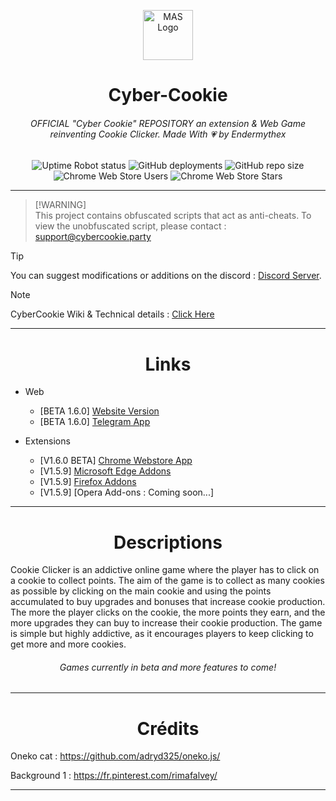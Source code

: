 
<p align="center"><img src="https://github.com/user-attachments/assets/0b9057e2-54dc-4a9b-b0fe-73428fec8af6" alt="MAS Logo" width="80" height="80"></p>

<h1 align="center">Cyber-Cookie</h1>
<h6 align="center">OFFICIAL "Cyber Cookie" REPOSITORY an extension & Web Game reinventing Cookie Clicker. Made With 💗 by Endermythex</h6>

<p align="center">
  <img alt="Uptime Robot status" src="https://img.shields.io/uptimerobot/status/m797585685-426f198606d5c126a01cc7f5">
  <img alt="GitHub deployments" src="https://img.shields.io/github/deployments/EnderMythex/Cyber-Cookie/github-pages">
  <img alt="GitHub repo size" src="https://img.shields.io/github/repo-size/EnderMythex/Cyber-Cookie">
  <img alt="Chrome Web Store Users" src="https://img.shields.io/chrome-web-store/users/kbjidhhmcehbnejmdpgfhnaipenoinjb">
  <img alt="Chrome Web Store Stars" src="https://img.shields.io/chrome-web-store/stars/kbjidhhmcehbnejmdpgfhnaipenoinjb">
</p>

<hr>

> [!WARNING]\
> This project contains obfuscated scripts that act as anti-cheats.
> To view the unobfuscated script, please contact : support@cybercookie.party

> [!TIP]
> You can suggest modifications or additions on the discord :
> [Discord Server](https://discord.cybercookie.party/).

> [!NOTE]
> CyberCookie Wiki & Technical details : [Click Here](https://ender-corporations.gitbook.io/cybercookie-wiki)

<hr>

<h1 align="center">Links</h1>

- Web
  - [BETA 1.6.0] [Website Version](https://cybercookie.party/)
  - [BETA 1.6.0] [Telegram App](http://t.me/cyber_cookiebot)
    
- Extensions
  - [V1.6.0 BETA] [Chrome Webstore App](https://chromewebstore.google.com/detail/cyber-cookie/kbjidhhmcehbnejmdpgfhnaipenoinjb?hl)
  - [V1.5.9] [Microsoft Edge Addons](https://microsoftedge.microsoft.com/addons/detail/cyber-cookie/bnemlfjjhljainjpopobgpmondlckejj)
  - [V1.5.9] [Firefox Addons](https://addons.mozilla.org/fr/firefox/addon/cyber-cookie/)
  - [V1.5.9] [Opera Add-ons : Coming soon...]

<hr>

<h1 align="center">Descriptions</h1>

Cookie Clicker is an addictive online game where the player has to click on a cookie to collect points. The aim of the game is to collect as many cookies as possible by clicking on the main cookie and using the points accumulated to buy upgrades and bonuses that increase cookie production. The more the player clicks on the cookie, the more points they earn, and the more upgrades they can buy to increase their cookie production. The game is simple but highly addictive, as it encourages players to keep clicking to get more and more cookies.

<h6 align="center">Games currently in beta and more features to come!</h6>

<hr>

<h1 align="center">Crédits</h1>

Oneko cat : https://github.com/adryd325/oneko.js/

Background 1 : https://fr.pinterest.com/rimafalvey/

<hr>
